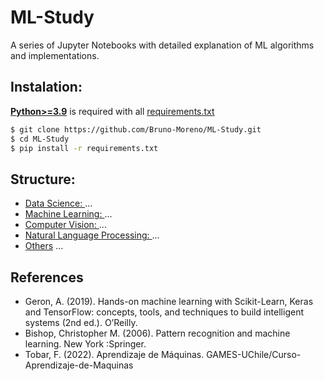 # ML-Study 

A series of Jupyter Notebooks with detailed explanation of ML algorithms and implementations. 

## Instalation: 

[**Python>=3.9**](https://www.python.org/) is required with all
[requirements.txt](requirements.txt)

```bash
$ git clone https://github.com/Bruno-Moreno/ML-Study.git
$ cd ML-Study
$ pip install -r requirements.txt
```

## Structure: 
 - [Data Science: ](/DS) ...
 - [Machine Learning: ](/ML) ... 
 - [Computer Vision: ](/CV) ... 
 - [Natural Language Processing: ](/NLP) ... 
 - [Others](/Others) ... 

## References
 - Geron, A. (2019). Hands-on machine learning with Scikit-Learn, Keras and TensorFlow: concepts, tools, and techniques to build intelligent systems (2nd ed.). O’Reilly.
 - Bishop, Christopher M. (2006). Pattern recognition and machine learning. New York :Springer.
 - Tobar, F. (2022). Aprendizaje de Máquinas. GAMES-UChile/Curso-Aprendizaje-de-Maquinas

